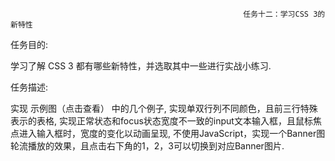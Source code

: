                                                         任务十二：学习CSS 3的新特性
任务目的:

学习了解 CSS 3 都有哪些新特性，并选取其中一些进行实战小练习.

任务描述:

实现 示例图（点击查看） 中的几个例子,
实现单双行列不同颜色，且前三行特殊表示的表格,
实现正常状态和focus状态宽度不一致的input文本输入框，且鼠标焦点进入输入框时，宽度的变化以动画呈现,
不使用JavaScript，实现一个Banner图轮流播放的效果，且点击右下角的1，2，3可以切换到对应Banner图片.
